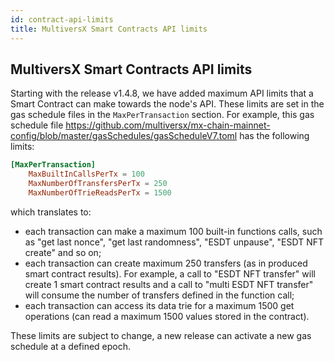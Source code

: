 ```yaml
---
id: contract-api-limits
title: MultiversX Smart Contracts API limits
---
```


[comment]: # (mx-abstract)

## MultiversX Smart Contracts API limits

Starting with the release v1.4.8, we have added maximum API limits that a Smart Contract can make towards the
node's API. These limits are set in the gas schedule files in the `MaxPerTransaction` section. For example, this 
gas schedule file https://github.com/multiversx/mx-chain-mainnet-config/blob/master/gasSchedules/gasScheduleV7.toml has the following limits:

```toml
[MaxPerTransaction]
    MaxBuiltInCallsPerTx = 100
    MaxNumberOfTransfersPerTx = 250
    MaxNumberOfTrieReadsPerTx = 1500
```

which translates to:
* each transaction can make a maximum 100 built-in functions calls, such as "get last nonce", "get last randomness", "ESDT unpause", "ESDT NFT create" and so on;
* each transaction can create maximum 250 transfers (as in produced smart contract results). For example, a call  to "ESDT NFT transfer" will create 1 
smart contract results and a call to "multi ESDT NFT transfer" will consume the number of transfers defined in the function call;
* each transaction can access its data trie for a maximum 1500 get operations (can read a maximum 1500 values stored in the contract).

These limits are subject to change, a new release can activate a new gas schedule at a defined epoch.